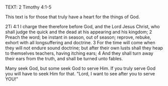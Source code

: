 #


TEXT: 2 Timothy 4:1-5

This text is for those that truly have a heart for the things of God.

2Ti 4:1 I charge thee therefore before God, and the Lord Jesus Christ, who shall judge the quick and the dead at his appearing and his kingdom; 2 Preach the word; be instant in season, out of season; reprove, rebuke, exhort with all longsuffering and doctrine. 3 For the time will come when they will not endure sound doctrine; but after their own lusts shall they heap to themselves teachers, having itching ears;
 4 And they shall turn away their ears from the truth, and shall be turned unto fables.

Many seek God, but some seek God to serve Him. If you truly serve God you will have to seek Him for that. "Lord, I want to see after you to serve YOU!"

